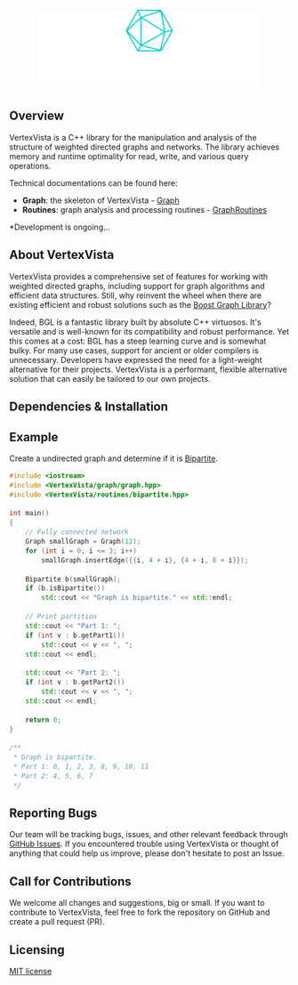 <p align="center"><a href="https://github.com/XYLiu9357/VertexVista" target="_blank"><img src="./icons/logo-no-background.svg" width="400" alt="VertexVista Logo"></a></p>

## Overview

VertexVista is a C++ library for the manipulation and analysis of the structure of weighted directed graphs and networks. The library achieves memory and runtime optimality for read, write, and various query operations.

Technical documentations can be found here:

- **Graph**: the skeleton of VertexVista - [Graph](docs/Graph.md)
- **Routines**: graph analysis and processing routines - [GraphRoutines](docs/GraphRoutines.md)

\*Development is ongoing...

## About VertexVista

VertexVista provides a comprehensive set of features for working with weighted directed graphs, including support for graph algorithms and efficient data structures. Still, why reinvent the wheel when there are existing efficient and robust solutions such as the [Boost Graph Library](https://www.boost.org/doc/libs/1_75_0/libs/graph/doc/index.html)?

Indeed, BGL is a fantastic library built by absolute C++ virtuosos. It's versatile and is well-known for its compatibility and robust performance. Yet this comes at a cost: BGL has a steep learning curve and is somewhat bulky. For many use cases, support for ancient or older compilers is unnecessary. Developers have expressed the need for a light-weight alternative for their projects. VertexVista is a performant, flexible alternative solution that can easily be tailored to our own projects.

## Dependencies & Installation

## Example

Create a undirected graph and determine if it is [Bipartite](https://en.wikipedia.org/wiki/Bipartite_graph).

```cpp
#include <iostream>
#include <VertexVista/graph/graph.hpp>
#include <VertexVista/routines/bipartite.hpp>

int main()
{
    // Fully connected network
    Graph smallGraph = Graph(12);
    for (int i = 0; i <= 3; i++)
        smallGraph.insertEdge({{i, 4 + i}, {4 + i, 8 + i}});

    Bipartite b(smallGraph);
    if (b.isBipartite())
        std::cout << "Graph is bipartite." << std::endl;

    // Print partition
    std::cout << "Part 1: ";
    if (int v : b.getPart1())
        std::cout << v << ", ";
    std::cout << endl;

    std::cout << "Part 2: ";
    if (int v : b.getPart2())
        std::cout << v << ", ";
    std::cout << endl;

    return 0;
}

/**
 * Graph is bipartite.
 * Part 1: 0, 1, 2, 3, 8, 9, 10, 11
 * Part 2: 4, 5, 6, 7
 */
```

## Reporting Bugs

Our team will be tracking bugs, issues, and other relevant feedback through [GitHub Issues](https://github.com/XYLiu9357/VertexVista/issues). If you encountered trouble using VertexVista or thought of anything that could help us improve, please don't hesitate to post an Issue.

## Call for Contributions

We welcome all changes and suggestions, big or small. If you want to contribute to VertexVista, feel free to fork the repository on GitHub and create a pull request (PR).

## Licensing

[MIT license](LICENSE.txt)
